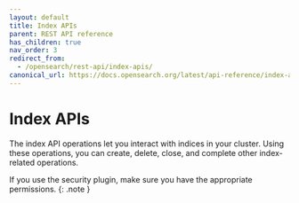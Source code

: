```yaml
---
layout: default
title: Index APIs
parent: REST API reference
has_children: true
nav_order: 3
redirect_from:
  - /opensearch/rest-api/index-apis/
canonical_url: https://docs.opensearch.org/latest/api-reference/index-apis/index/
---
```


# Index APIs

The index API operations let you interact with indices in your cluster. Using these operations, you can create, delete, close, and complete other index-related operations.

If you use the security plugin, make sure you have the appropriate permissions.
{: .note }
